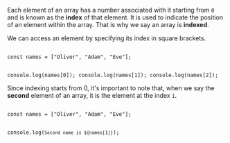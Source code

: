 Each element of an array
has a number associated with it
starting from `0` and is
known as the **index** of that element.
It is used to indicate
the position of an element
within the array.
That is why we say
an array is **indexed**.

We can access an element by
specifying its index
in square brackets.

<codeblock language="javascript" type="lesson">
<code>
const names = ["Oliver", "Adam", "Eve"];

console.log(names[0]);
console.log(names[1]);
console.log(names[2]);
</code>
</codeblock>

Since indexing starts from 0,
it's important to note that,
when we say the **second** element
of an array, it is the element
at the index `1`.

<codeblock language="javascript" type="lesson">
<code>
const names = ["Oliver", "Adam", "Eve"];

console.log(`Second name is ${names[1]}`);
</code>
</codeblock>